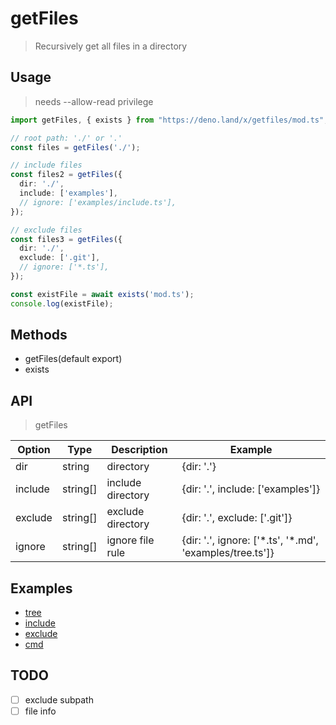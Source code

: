 # getFiles

> Recursively get all files in a directory

## Usage

> needs --allow-read privilege

```ts
import getFiles, { exists } from "https://deno.land/x/getfiles/mod.ts";

// root path: './' or '.'
const files = getFiles('./');

// include files
const files2 = getFiles({
  dir: './',
  include: ['examples'],
  // ignore: ['examples/include.ts'],
});

// exclude files
const files3 = getFiles({
  dir: './',
  exclude: ['.git'],
  // ignore: ['*.ts'],
});

const existFile = await exists('mod.ts');
console.log(existFile);
```

## Methods

* getFiles(default export)
* exists

## API

> getFiles

| Option  | Type     | Description       | Example                                                    |
| ------- | -------- | ----------------- | ---------------------------------------------------------- |
| dir     | string   | directory         | {dir: '.'}                                                 |
| include | string[] | include directory | {dir: '.', include: ['examples']}                          |
| exclude | string[] | exclude directory | {dir: '.', exclude: ['.git']}                              |
| ignore  | string[] | ignore file rule  | {dir: '.', ignore: ['\*.ts', '\*.md', 'examples/tree.ts']} |

## Examples

* [tree](./examples/tree.ts)
* [include](./examples/include.ts)
* [exclude](./examples/exclude.ts)
* [cmd](https://github.com/lencx/deno-example/blob/master/cmd.ts)

## TODO

- [ ] exclude subpath
- [ ] file info
